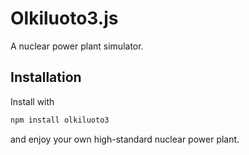# Olkiluoto3.js

A nuclear power plant simulator.

## Installation

Install with

```bash
npm install olkiluoto3
```

and enjoy your own high-standard nuclear power plant.
